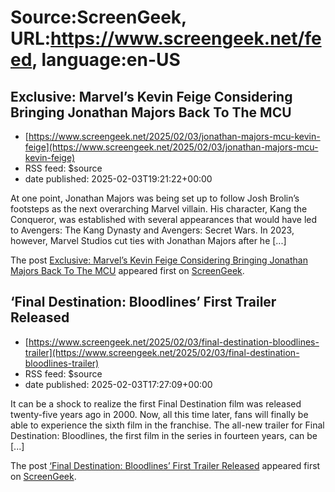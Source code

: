 # Source:ScreenGeek, URL:https://www.screengeek.net/feed, language:en-US

## Exclusive: Marvel’s Kevin Feige Considering Bringing Jonathan Majors Back To The MCU
 - [https://www.screengeek.net/2025/02/03/jonathan-majors-mcu-kevin-feige](https://www.screengeek.net/2025/02/03/jonathan-majors-mcu-kevin-feige)
 - RSS feed: $source
 - date published: 2025-02-03T19:21:22+00:00

<p>At one point, Jonathan Majors was being set up to follow Josh Brolin&#8217;s footsteps as the next overarching Marvel villain. His character, Kang the Conqueror, was established with several appearances that would have led to Avengers: The Kang Dynasty and Avengers: Secret Wars. In 2023, however, Marvel Studios cut ties with Jonathan Majors after he [...]</p>
<p>The post <a href="https://www.screengeek.net/2025/02/03/jonathan-majors-mcu-kevin-feige/">Exclusive: Marvel&#8217;s Kevin Feige Considering Bringing Jonathan Majors Back To The MCU</a> appeared first on <a href="https://www.screengeek.net">ScreenGeek</a>.</p>

## ‘Final Destination: Bloodlines’ First Trailer Released
 - [https://www.screengeek.net/2025/02/03/final-destination-bloodlines-trailer](https://www.screengeek.net/2025/02/03/final-destination-bloodlines-trailer)
 - RSS feed: $source
 - date published: 2025-02-03T17:27:09+00:00

<p>It can be a shock to realize the first Final Destination film was released twenty-five years ago in 2000. Now, all this time later, fans will finally be able to experience the sixth film in the franchise. The all-new trailer for Final Destination: Bloodlines, the first film in the series in fourteen years, can be [...]</p>
<p>The post <a href="https://www.screengeek.net/2025/02/03/final-destination-bloodlines-trailer/">&#8216;Final Destination: Bloodlines&#8217; First Trailer Released</a> appeared first on <a href="https://www.screengeek.net">ScreenGeek</a>.</p>

